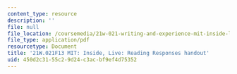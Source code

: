 ```yaml
---
content_type: resource
description: ''
file: null
file_location: /coursemedia/21w-021-writing-and-experience-mit-inside-live-fall-2013/450d2c3155c29d24c3acbf9ef4d75352_MIT21W_021F13_Responses.pdf
file_type: application/pdf
resourcetype: Document
title: '21W.021F13 MIT: Inside, Live: Reading Responses handout'
uid: 450d2c31-55c2-9d24-c3ac-bf9ef4d75352
---
```

